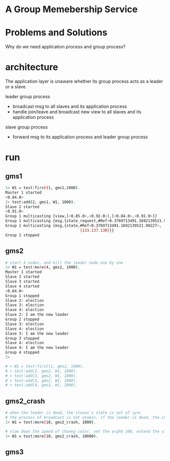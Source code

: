 # A Group Memebership Service



# Problems and Solutions


Why do we need application process and group process?


# architecture

The application layer is unaware whether its group process acts as a leader or a slave.

leader group process 
* broadcast msg to all slaves and its application process
* handle join/leave and broadcast new view to all slaves and its application process

slave group process
* forward msg to its application process and leader group process

# run

## gms1
```bash
1> W1 = test:first(1, gms1,1000).
Master 1 started
<0.84.0>
2> test:add(2, gms1, W1, 1000).
Slave 2 started
<0.91.0>
Group 1 multicasting {view,[<0.85.0>,<0.92.0>],[<0.84.0>,<0.91.0>]}
Group 1 multicasting {msg,{state_request,#Ref<0.3769713491.1692139521.90227>}}
Group 1 multicasting {msg,{state,#Ref<0.3769713491.1692139521.90227>,
                                 {133,137,130}}}
Group 1 stopped
```

## gms2
```bash
# start 4 nodes, and kill the leader node one by one
1> W1 = test:more(4, gms2, 1000).
Master 1 started
Slave 2 started
Slave 3 started
Slave 4 started
<0.84.0>
Group 1 stopped
Slave 2: election
Slave 3: election
Slave 4: election
Slave 2: I am the new leader
Group 2 stopped
Slave 3: election
Slave 4: election
Slave 3: I am the new leader
Group 3 stopped
Slave 4: election
Slave 4: I am the new leader
Group 4 stopped
2> 

# > W1 = test:first(1, gms2, 1000).
# > test:add(2, gms2, W1, 1000).
# > test:add(3, gms2, W1, 1000). 
# > test:add(3, gms2, W1, 1000). 
# > test:add(4, gms2, W1, 1000). 
```
## gms2_crash
```bash
# when the leader is dead, the slaves's state is out of sync
# the process of broadcast is not atomic, if the leader is dead, the change msgs cannot forward to all slaves
1> W1 = test:more(10, gms2_crash, 1000).

# slow down the speed of chaneg color, set the arghh 100, extend the sleep to 10000
1> W1 = test:more(10, gms2_crash, 10000).
```

## gms3
